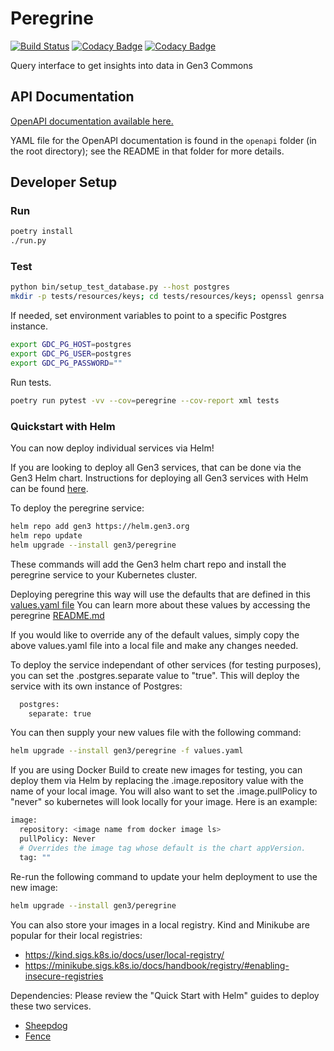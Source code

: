 # Peregrine

[![Build Status](https://travis-ci.org/uc-cdis/peregrine.svg?branch=master)](https://travis-ci.org/uc-cdis/peregrine)
[![Codacy Badge](https://api.codacy.com/project/badge/Grade/f6128183864d4e5da5093eb72a3c9c97)](https://www.codacy.com/app/uc-cdis/peregrine?utm_source=github.com&amp;utm_medium=referral&amp;utm_content=uc-cdis/peregrine&amp;utm_campaign=Badge_Grade)
[![Codacy Badge](https://api.codacy.com/project/badge/Coverage/f6128183864d4e5da5093eb72a3c9c97)](https://www.codacy.com/app/uc-cdis/peregrine?utm_source=github.com&utm_medium=referral&utm_content=uc-cdis/peregrine&utm_campaign=Badge_Coverage)

Query interface to get insights into data in Gen3 Commons

## API Documentation

[OpenAPI documentation available here.](http://petstore.swagger.io/?url=https://raw.githubusercontent.com/uc-cdis/peregrine/master/openapis/swagger.yaml)

YAML file for the OpenAPI documentation is found in the `openapi` folder (in
the root directory); see the README in that folder for more details.

## Developer Setup

### Run

```bash
poetry install
./run.py
```

### Test

```bash
python bin/setup_test_database.py --host postgres
mkdir -p tests/resources/keys; cd tests/resources/keys; openssl genrsa -out test_private_key.pem 2048; openssl rsa -in test_private_key.pem -pubout -out test_public_key.pem; cd -
```

If needed, set environment variables to point to a specific Postgres instance.

```bash
export GDC_PG_HOST=postgres
export GDC_PG_USER=postgres
export GDC_PG_PASSWORD=""
```

Run tests.

```bash
poetry run pytest -vv --cov=peregrine --cov-report xml tests
```


### Quickstart with Helm

You can now deploy individual services via Helm! 

If you are looking to deploy all Gen3 services, that can be done via the Gen3 Helm chart. 
Instructions for deploying all Gen3 services with Helm can be found [here](https://github.com/uc-cdis/gen3-helm#readme).

To deploy the peregrine service:
```bash
helm repo add gen3 https://helm.gen3.org
helm repo update
helm upgrade --install gen3/peregrine
```
These commands will add the Gen3 helm chart repo and install the peregrine service to your Kubernetes cluster. 

Deploying peregrine this way will use the defaults that are defined in this [values.yaml file](https://github.com/uc-cdis/gen3-helm/blob/master/helm/peregrine/values.yaml)
You can learn more about these values by accessing the peregrine [README.md](https://github.com/uc-cdis/gen3-helm/blob/master/helm/peregrine/README.md)

If you would like to override any of the default values, simply copy the above values.yaml file into a local file and make any changes needed. 

To deploy the service independant of other services (for testing purposes), you can set the .postgres.separate value to "true". This will deploy the service with its own instance of Postgres:
```bash
  postgres:
    separate: true
```

You can then supply your new values file with the following command: 
```bash
helm upgrade --install gen3/peregrine -f values.yaml
```

If you are using Docker Build to create new images for testing, you can deploy them via Helm by replacing the .image.repository value with the name of your local image. 
You will also want to set the .image.pullPolicy to "never" so kubernetes will look locally for your image. 
Here is an example:
```bash
image:
  repository: <image name from docker image ls>
  pullPolicy: Never
  # Overrides the image tag whose default is the chart appVersion.
  tag: ""
```

Re-run the following command to update your helm deployment to use the new image: 
```bash
helm upgrade --install gen3/peregrine
```

You can also store your images in a local registry. Kind and Minikube are popular for their local registries:
- https://kind.sigs.k8s.io/docs/user/local-registry/
- https://minikube.sigs.k8s.io/docs/handbook/registry/#enabling-insecure-registries

Dependencies:
Please review the "Quick Start with Helm" guides to deploy these two services.
- [Sheepdog](https://github.com/uc-cdis/sheepdog/blob/master/docs/local_dev_environment.md)
- [Fence](https://github.com/uc-cdis/fence)
